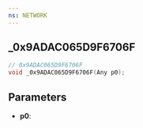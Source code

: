 ```yaml
---
ns: NETWORK
---
```

## _0x9ADAC065D9F6706F

```c
// 0x9ADAC065D9F6706F
void _0x9ADAC065D9F6706F(Any p0);
```

## Parameters
* **p0**:
